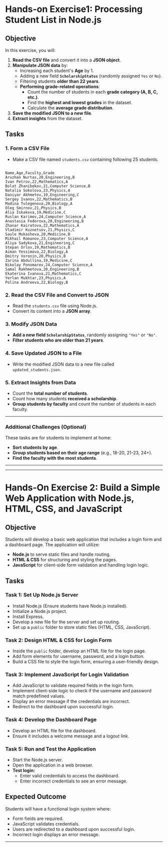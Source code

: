 # **Hands-on Exercise1: Processing Student List in Node.js**

## **Objective**
In this exercise, you will:
1. **Read the CSV file** and convert it into a **JSON object**.
2. **Manipulate JSON data** by:
    - Increasing each student's **Age** by 1.
    - Adding a new field **`ScholarshipStatus`** (randomly assigned `Yes` or `No`).
    - Filtering students **older than 22 years**.
    - **Performing grade-related operations**:
        - Count the number of students in each **grade category (A, B, C, etc.)**.
        - Find the **highest and lowest grades** in the dataset.
        - Calculate the **average grade distribution**.
3. **Save the modified JSON to a new file**.
4. **Extract insights** from the dataset.



## **Tasks**

### **1. Form a CSV File**
- Make a CSV file named `students.csv` containing following 25 students.

```plaintext

Name,Age,Faculty,Grade
Aruzhan Nurtas,20,Engineering,B
Ivan Petrov,22,Mathematics,A
Bolat Zhanibekov,21,Computer Science,B
Natalia Sokolova,23,Physics,A
Daniyar Akhmetov,19,Engineering,C
Sergey Ivanov,22,Mathematics,B
Madina Tulegenova,20,Biology,A
Oleg Smirnov,21,Physics,B
Alia Iskakova,19,Medicine,C
Ruslan Karimov,24,Computer Science,A
Anastasia Fedorova,20,Engineering,B
Zhanar Kairatova,22,Mathematics,A
Vladimir Kuznetsov,21,Physics,C
Saule Mukasheva,20,Medicine,B
Mikhail Romanov,23,Computer Science,A
Aliya Sadykova,21,Engineering,C
Stepan Orlov,19,Mathematics,B
Aiman Yessimova,22,Biology,A
Dmitry Voronin,20,Physics,B
Zarina Abdullina,19,Medicine,C
Nikolay Ponomarev,24,Computer Science,A
Samal Rakhmetova,20,Engineering,B
Ekaterina Ivanova,21,Mathematics,C
Yerlan Mukhtar,23,Physics,A
Polina Andreeva,22,Biology,B
```

### **2. Read the CSV File and Convert to JSON**
- Read the `students.csv` file using Node.js.
- Convert its content into a **JSON array**.

### **3. Modify JSON Data**
- **Add a new field `ScholarshipStatus`**, randomly assigning `"Yes"` or `"No"`.
- **Filter students who are older than 21 years**.

### **4. Save Updated JSON to a File**
- Write the modified JSON data to a new file called `updated_students.json`.

### **5. Extract Insights from Data**
- Count the **total number of students**.
- Count how many students **received a scholarship**.
- **Group students by faculty** and count the number of students in each faculty.

---

### **Additional Challenges (Optional)**
These tasks are for students to implement at home:

- **Sort students by age**.
- **Group students based on their age range** (e.g., 18-20, 21-23, 24+).
- **Find the faculty with the most students**.



---

---




# Hands-On Exercise 2: Build a Simple Web Application with Node.js, HTML, CSS, and JavaScript

## Objective

Students will develop a basic web application that includes a login form and a dashboard page. The application will utilize:

- **Node.js** to serve static files and handle routing.
- **HTML & CSS** for structuring and styling the pages.
- **JavaScript** for client-side form validation and handling login logic.

## Tasks

### Task 1: Set Up Node.js Server
- Install Node.js (Ensure students have Node.js installed).
- Initialize a Node.js project.
- Install Express.
- Develop a new file for the server and set up routing.
- Set up a `public` folder to store static files (HTML, CSS, JavaScript).

### Task 2: Design HTML & CSS for Login Form
- Inside the `public` folder, develop an HTML file for the login page.
- Add form elements for username, password, and a login button.
- Build a CSS file to style the login form, ensuring a user-friendly design.

### Task 3: Implement JavaScript for Login Validation
- Add JavaScript to validate required fields in the login form.
- Implement client-side logic to check if the username and password match predefined values.
- Display an error message if the credentials are incorrect.
- Redirect to the dashboard upon successful login.

### Task 4: Develop the Dashboard Page
- Develop an HTML file for the dashboard.
- Ensure it includes a welcome message and a logout link.

### Task 5: Run and Test the Application
- Start the Node.js server.
- Open the application in a web browser.
- **Test login:**
   - Enter valid credentials to access the dashboard.
   - Enter incorrect credentials to see an error message.

## Expected Outcome

Students will have a functional login system where:

- Form fields are required.
- JavaScript validates credentials.
- Users are redirected to a dashboard upon successful login.
- Incorrect login displays an error message.


---

